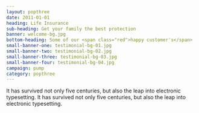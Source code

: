 ```yaml
---
layout: popthree
date: 2011-01-01
heading: Life Insurance
sub-heading: Get your family the best protection
banner: welcome-bg.jpg
bottom-heading: Some of our <span class="red">happy customer's</span>
small-banner-one: testimonial-bg-01.jpg
small-banner-two: testimonial-bg-02.jpg
small-banner-three: testimonial-bg-03.jpg
small-banner-four: testimonial-bg-04.jpg
campaign: pump
category: popthree
---
```


It has survived not only five centuries, but also the leap into electronic typesetting. It has survived not only five centuries, but also the leap into electronic typesetting.